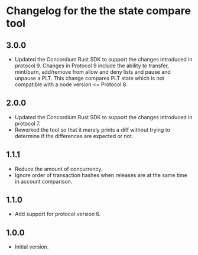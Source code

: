 # Changelog for the the state compare tool

## 3.0.0

- Updated the Concordium Rust SDK to support the changes introduced in protocol 9. Changes in Protocol 9 include the ability to transfer, mint/burn, add/remove from allow and deny lists and pause and unpause a PLT. This change compares PLT state which is not compatible with a node version <= Protocol 8.

## 2.0.0

- Updated the Concordium Rust SDK to support the changes introduced in protocol 7.
- Reworked the tool so that it merely prints a diff without trying to determine if the differences are expected or not.

## 1.1.1

- Reduce the amount of concurrency.
- Ignore order of transaction hashes when releases are at the same time in
  account comparison.

## 1.1.0

- Add support for protocol version 6.

## 1.0.0

- Initial version.
